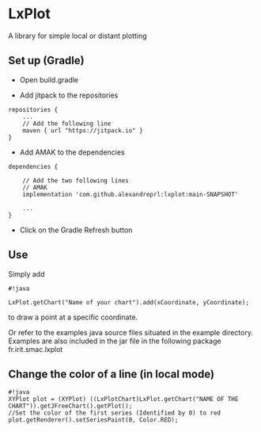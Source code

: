 # LxPlot

A library for simple local or distant plotting

## Set up (Gradle)

* Open build.gradle

* Add jitpack to the repositories
```
repositories {
    ...
    // Add the following line
    maven { url "https://jitpack.io" }
}
```

* Add AMAK to the dependencies
```
dependencies {

    // Add the two following lines
    // AMAK
    implementation 'com.github.alexandreprl:lxplot:main-SNAPSHOT'
    
    ...
}
```

* Click on the Gradle Refresh button


## Use

Simply add

```
#!java

LxPlot.getChart("Name of your chart").add(xCoordinate, yCoordinate);
```
to draw a point at a specific coordinate.

Or refer to the examples java source files situated in the example directory. Examples are also included in the jar file in the following package fr.irit.smac.lxplot

## Change the color of a line (in local mode)

```
#!java
XYPlot plot = (XYPlot) ((LxPlotChart)LxPlot.getChart("NAME OF THE CHART")).getJFreeChart().getPlot();
//Set the color of the first series (Identified by 0) to red
plot.getRenderer().setSeriesPaint(0, Color.RED);
```